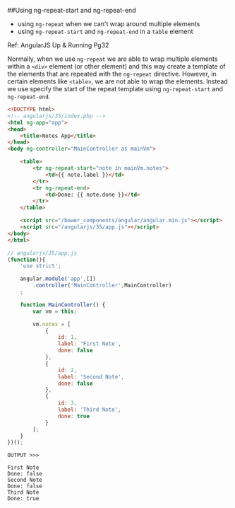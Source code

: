##Using ng-repeat-start and ng-repeat-end
* using `ng-repeat` when we can't wrap around multiple elements
* using `ng-repeat-start` and `ng-repeat-end` in a `table` element

Ref: AngularJS Up & Running Pg32

Normally, when we use `ng-repeat` we are able to wrap multiple elements within
a `<div>` element (or other element) and this way create a template of the
elements that are repeated with the `ng-repeat` directive.  However, in certain
elements like `<table>`, we are not able to wrap the elements.  Instead we use 
specify the start of the repeat template using `ng-repeat-start` and `ng-repeat-end`.

```html
<!DOCTYPE html>
<!-- angularjs/35/index.php -->
<html ng-app="app">
<head>
    <title>Notes App</title>
</head>
<body ng-controller="MainController as mainVm">

    <table>
        <tr ng-repeat-start="note in mainVm.notes">
            <td>{{ note.label }}</td>
        </tr>
        <tr ng-repeat-end>
            <td>Done: {{ note.done }}</td>
        </tr>
    </table>

    <script src="/bower_components/angular/angular.min.js"></script>
    <script src="/angularjs/35/app.js"></script>
</body>
</html>
```

```javascript
// angularjs/35/app.js
(function(){
    'use strict';

    angular.module('app',[])
        .controller('MainController',MainController)
    ;

    function MainController() {
        var vm = this;

        vm.notes = [
            {
                id: 1,
                label: 'First Note',
                done: false
            },
            {
                id: 2,
                label: 'Second Note',
                done: false
            },
            {
                id: 3,
                label: 'Third Note',
                done: true
            }
        ];
    }
})();
```



```
OUTPUT >>>

First Note
Done: false
Second Note
Done: false
Third Note
Done: true
```